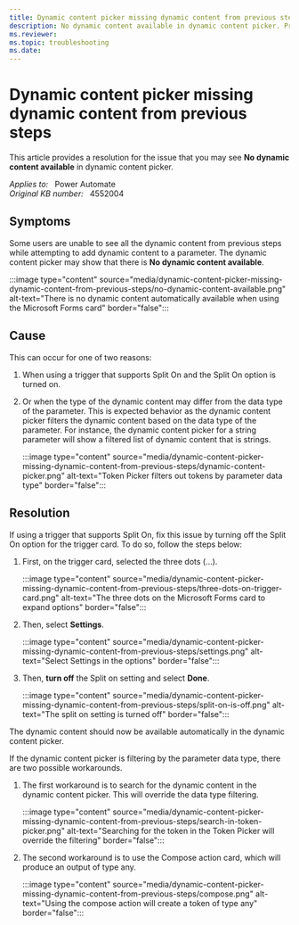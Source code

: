 ```yaml
---
title: Dynamic content picker missing dynamic content from previous steps
description: No dynamic content available in dynamic content picker. Provides a resolution.
ms.reviewer: 
ms.topic: troubleshooting
ms.date: 
---
```

# Dynamic content picker missing dynamic content from previous steps

This article provides a resolution for the issue that you may see **No dynamic content available** in dynamic content picker.

_Applies to:_ &nbsp; Power Automate  
_Original KB number:_ &nbsp; 4552004

## Symptoms

Some users are unable to see all the dynamic content from previous steps while attempting to add dynamic content to a parameter. The dynamic content picker may show that there is **No dynamic content available**.

:::image type="content" source="media/dynamic-content-picker-missing-dynamic-content-from-previous-steps/no-dynamic-content-available.png" alt-text="There is no dynamic content automatically available when using the Microsoft Forms card" border="false":::

## Cause

This can occur for one of two reasons:

1. When using a trigger that supports Split On and the Split On option is turned on.

1. Or when the type of the dynamic content may differ from the data type of the parameter. This is expected behavior as the dynamic content picker filters the dynamic content based on the data type of the parameter. For instance, the dynamic content picker for a string parameter will show a filtered list of dynamic content that is strings.

   :::image type="content" source="media/dynamic-content-picker-missing-dynamic-content-from-previous-steps/dynamic-content-picker.png" alt-text="Token Picker filters out tokens by parameter data type" border="false":::

## Resolution

If using a trigger that supports Split On, fix this issue by turning off the Split On option for the trigger card. To do so, follow the steps below:

1. First, on the trigger card, selected the three dots (...).

    :::image type="content" source="media/dynamic-content-picker-missing-dynamic-content-from-previous-steps/three-dots-on-trigger-card.png" alt-text="The three dots on the Microsoft Forms card to expand options" border="false":::

2. Then, select **Settings**.

    :::image type="content" source="media/dynamic-content-picker-missing-dynamic-content-from-previous-steps/settings.png" alt-text="Select Settings in the options" border="false":::

3. Then, **turn off** the Split on setting and select **Done**.

    :::image type="content" source="media/dynamic-content-picker-missing-dynamic-content-from-previous-steps/split-on-is-off.png" alt-text="The split on setting is turned off" border="false":::

The dynamic content should now be available automatically in the dynamic content picker.

If the dynamic content picker is filtering by the parameter data type, there are two possible workarounds.

1. The first workaround is to search for the dynamic content in the dynamic content picker. This will override the data type filtering.

    :::image type="content" source="media/dynamic-content-picker-missing-dynamic-content-from-previous-steps/search-in-token-picker.png" alt-text="Searching for the token in the Token Picker will override the filtering" border="false":::

2. The second workaround is to use the Compose action card, which will produce an output of type any.

    :::image type="content" source="media/dynamic-content-picker-missing-dynamic-content-from-previous-steps/compose.png" alt-text="Using the compose action will create a token of type any" border="false":::
